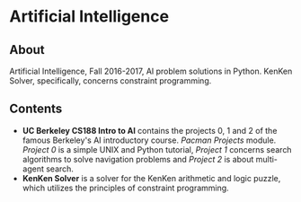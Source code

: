 # Artificial Intelligence

## About
Artificial Intelligence, Fall 2016-2017, AI problem solutions in Python. KenKen Solver, specifically, concerns constraint programming.

## Contents

* **UC Berkeley CS188 Intro to AI** contains the projects 0, 1 and 2 of the famous Berkeley's AI introductory course.
_Pacman Projects_ module. _Project 0_ is a simple UNIX and Python tutorial, _Project 1_ concerns search algorithms
to solve navigation problems and _Project 2_ is about multi-agent search.
* **KenKen Solver** is a solver for the KenKen arithmetic and logic puzzle, which utilizes the principles of
constraint programming.
